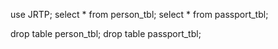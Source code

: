 use JRTP;
select * from person_tbl;
select * from passport_tbl;

drop table person_tbl;
drop table passport_tbl;
